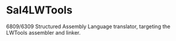 # Sal4LWTools
6809/6309 Structured Assembly Language translator, targeting the LWTools assembler and linker.
